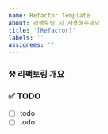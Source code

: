 ```yaml
---
name: Refactor Template
about: 리팩토링 시 사용해주세요
title: '[Refactor]'
labels: ''
assignees: ''
---
```


### ⚒️ 리팩토링 개요

<!-- 개요를 간단하게 적어주세요 -->

### ✅ TODO

<!-- PR 전 해야 할 일을 작성해주세요 -->

- [ ] todo
- [ ] todo
